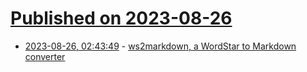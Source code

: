 # [Published on 2023-08-26](index.md)

* [2023-08-26, 02:43:49](https://lobste.rs/s/zesdyn/ws2markdown_wordstar_markdown) - [ws2markdown, a WordStar to Markdown converter](https://code.rosaelefanten.org/ws2markdown)
